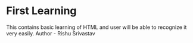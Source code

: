 # First Learning
This contains basic learning of HTML and user will be able to recognize it very easily.
 Author - Rishu Srivastav